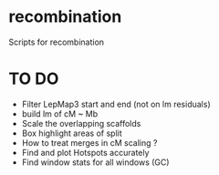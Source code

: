 # recombination
Scripts for recombination

# TO DO  

- Filter LepMap3 start and end (not on lm residuals) 
- build lm of cM ~ Mb
- Scale the overlapping scaffolds 
- Box highlight areas of split 
- How to treat merges in cM scaling ? 
- Find and plot Hotspots accurately 
- Find window stats for all windows (GC) 
